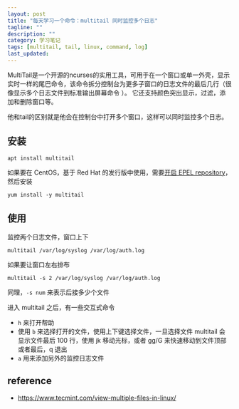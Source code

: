 ```yaml
---
layout: post
title: "每天学习一个命令：multitail 同时监控多个日志"
tagline: ""
description: ""
category: 学习笔记
tags: [multitail, tail, linux, command, log]
last_updated: 
---
```


MultiTail是一个开源的ncurses的实用工具，可用于在一个窗口或单一外壳，显示实时一样的尾巴命令，该命令拆分控制台为更多子窗口的日志文件的最后几行（很像显示多个日志文件到标准输出屏幕命令 ）。 它还支持颜色突出显示，过滤，添加和删除窗口等。

他和tail的区别就是他会在控制台中打开多个窗口，这样可以同时监控多个日志。

## 安装

    apt install multitail

如果要在 CentOS，基于 Red Hat 的发行版中使用，需要[开启 EPEL repository](https://www.tecmint.com/how-to-enable-epel-repository-for-rhel-centos-6-5/)，然后安装

    yum install -y multitail

## 使用

监控两个日志文件，窗口上下

    multitail /var/log/syslog /var/log/auth.log

如果要让窗口左右排布

    multitail -s 2 /var/log/syslog /var/log/auth.log
    
同理，`-s num` 来表示后接多少个文件

进入 multitail 之后，有一些交互式命令

- `h` 来打开帮助
- 使用 `b` 来选择打开的文件，使用上下键选择文件，一旦选择文件 multitail 会显示文件最后 100 行，使用 jk 移动光标，或者 gg/G 来快速移动到文件顶部或者最后，q 退出
- `a` 用来添加另外的监控日志文件


## reference

- <https://www.tecmint.com/view-multiple-files-in-linux/>
